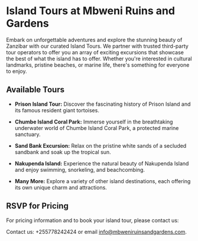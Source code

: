 # Island Tours at Mbweni Ruins and Gardens

Embark on unforgettable adventures and explore the stunning beauty of Zanzibar with our curated Island Tours. We partner with trusted third-party tour operators to offer you an array of exciting excursions that showcase the best of what the island has to offer. Whether you're interested in cultural landmarks, pristine beaches, or marine life, there's something for everyone to enjoy.

## Available Tours

- **Prison Island Tour:** Discover the fascinating history of Prison Island and its famous resident giant tortoises.
  
- **Chumbe Island Coral Park:** Immerse yourself in the breathtaking underwater world of Chumbe Island Coral Park, a protected marine sanctuary.

- **Sand Bank Excursion:** Relax on the pristine white sands of a secluded sandbank and soak up the tropical sun.

- **Nakupenda Island:** Experience the natural beauty of Nakupenda Island and enjoy swimming, snorkeling, and beachcombing.

- **Many More:** Explore a variety of other island destinations, each offering its own unique charm and attractions.

## RSVP for Pricing

For pricing information and to book your island tour, please contact us:

Contact us: +255778242424 or email [info@mbweniruinsandgardens.com](mailto:info@mbweniruinsandgardens.com).
